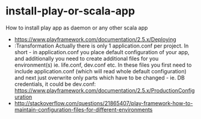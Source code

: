 # install-play-or-scala-app
How to install play app as daemon or any other scala app 

* https://www.playframework.com/documentation/2.5.x/Deploying
* :Transformation
Actually there is only 1 application.conf per project. In short - in application.conf you place default configuration of your app, and additionally you need to create additional files for you environment(s) ie. life.conf, dev.conf etc. In these files you first need to include application.conf (which will read whole default configuration) and next just overwrite only parts which have to be changed - ie. DB credentials, it could be dev.conf:
https://www.playframework.com/documentation/2.5.x/ProductionConfiguration
* http://stackoverflow.com/questions/21865407/play-framework-how-to-maintain-configuration-files-for-different-environments

